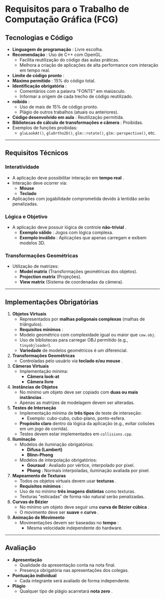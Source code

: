 # Requisitos para o Trabalho de Computação Gráfica (FCG)

## Tecnologias e Código

* **Linguagem de programação** : Livre escolha.
* **Recomendação** : Uso de C++ com OpenGL.
  * Facilita reutilização do código das aulas práticas.
  * Melhora a criação de aplicações de alta performance com interação em tempo real.
* **Limite de código pronto** :
* **Máximo permitido** : 15% do código total.
* **Identificação obrigatória** :
  * Comentários com a palavra "FONTE" em maiúsculo.
  * Informar a origem de cada trecho de código reutilizado.
* **roibido** :
  * Uso de mais de 15% de código pronto.
  * Plágio de outros trabalhos (atuais ou anteriores).
* **Código desenvolvido em aula** : Reutilização permitida.
* **Bibliotecas de cálculo de transformações e câmera** : Proibidas.
* Exemplos de funções proibidas:
  * `gluLookAt()`, `gluOrtho2D()`, `glm::rotate()`, `glm::perspective()`, etc.

---

## Requisitos Técnicos

### **Interatividade**

* A aplicação deve possibilitar interação em  **tempo real** .
* Interação deve ocorrer via:
  * **Mouse**
  * **Teclado**
* Aplicações com jogabilidade comprometida devido à lentidão serão penalizadas.

### **Lógica e Objetivo**

* A aplicação deve possuir lógica de controle  **não-trivial** .
  * **Exemplo válido** : Jogos com lógica complexa.
  * **Exemplo inválido** : Aplicações que apenas carregam e exibem modelos 3D.

### **Transformações Geométricas**

* Utilização de matrizes:
  * **Model matrix** (Transformações geométricas dos objetos).
  * **Projection matrix** (Projeções).
  * **View matrix** (Sistema de coordenadas da câmera).

---

## Implementações Obrigatórias

1. **Objetos Virtuais**
   * Representados por **malhas poligonais complexas** (malhas de triângulos).
   * **Requisitos mínimos** :
   * Modelo geométrico com complexidade igual ou maior que `cow.obj`.
   * Uso de bibliotecas para carregar OBJ permitido (e.g., `tinyobjloader`).
   * **Variedade** de modelos geométricos é um diferencial.
2. **Transformações Geométricas**
   * Controladas pelo usuário via  **teclado e/ou mouse** .
3. **Câmeras Virtuais**
   * Implementação mínima:
     * **Câmera look-at**
     * **Câmera livre**
4. **Instâncias de Objetos**
   * No mínimo um objeto deve ser copiado com  **duas ou mais instâncias** .
   * Apenas as matrizes de modelagem devem ser alteradas.
5. **Testes de Interseção**
   * Implementação mínima de **três tipos** de teste de interseção:
     * Exemplo: cubo-cubo, cubo-plano, ponto-esfera.
   * **Propósito claro** dentro da lógica da aplicação (e.g., evitar colisões em um jogo de corrida).
   * Testes devem estar implementados em `collisions.cpp`.
6. **Iluminação**
   * Modelos de iluminação obrigatórios:
     * **Difusa (Lambert)**
     * **Blinn-Phong**
   * Modelos de interpolação obrigatórios:
     * **Gouraud** : Avaliado por vértice, interpolado por pixel.
     * **Phong** : Normais interpoladas, iluminação avaliada por pixel.
7. **Mapeamento de Texturas**
   * Todos os objetos virtuais devem usar  **texturas** .
   * **Requisitos mínimos** :
   * Uso de no mínimo **três imagens distintas** como texturas.
   * Texturas "esticadas" de forma não natural serão penalizadas.
8. **Curvas de Bézier**
   * No mínimo um objeto deve seguir uma  **curva de Bézier cúbica** .
   * O movimento deve ser **suave** e  **curvo** .
9. **Animação de Movimento**
   * Movimentações devem ser baseadas no  **tempo** :
     * Mesma velocidade independente do hardware.

---

## Avaliação

* **Apresentação**
  * Qualidade da apresentação conta na nota final.
  * Presença obrigatória nas apresentações dos colegas.
* **Pontuação individual**
  * Cada integrante será avaliado de forma independente.
* **Plágio**
  * Qualquer tipo de plágio acarretará  **nota zero** .
